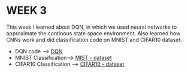 # WEEK 3
This  week i learned about DQN, in which we used neural networks to approximate the continous state space environment. Also learned how CNNs work and did classification code on MNIST and CIFAR10 dataset.
- DQN code --> [DQN]()
- MNIST Classification--> [MIST - dataset](https://github.com/Galacterzz/RetroRL---SOC-Project/blob/f9d5124d7b96dfdaf9078968385b0908ddda7989/week%203/MNIST%20classification.ipynb)
- CIFAR10 Classification --> [CIFAR10 - dataset](https://github.com/Galacterzz/RetroRL---SOC-Project/blob/f9d5124d7b96dfdaf9078968385b0908ddda7989/week%203/CIFAR10%20classification.ipynb)
